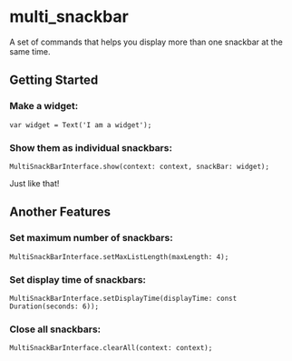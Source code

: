# multi_snackbar

A set of commands that helps you display more than one snackbar at the same time.

## Getting Started

### Make a widget:
~~~
var widget = Text('I am a widget');
~~~

### Show them as individual snackbars:
~~~
MultiSnackBarInterface.show(context: context, snackBar: widget);
~~~

Just like that!

## Another Features

### Set maximum number of snackbars:
~~~
MultiSnackBarInterface.setMaxListLength(maxLength: 4);
~~~

### Set display time of snackbars:
~~~
MultiSnackBarInterface.setDisplayTime(displayTime: const Duration(seconds: 6));
~~~

### Close all snackbars:
~~~
MultiSnackBarInterface.clearAll(context: context);
~~~

